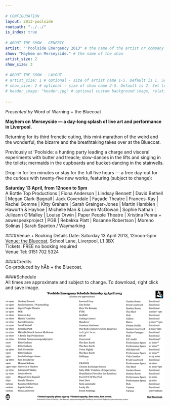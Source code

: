 ```yaml
---

# CONFIGURATION
layout: 2013-poolside
rootpath: "../../"
is_index: true

# ABOUT THE SHOW - GENERIC
artist: "'Poolside Emergency 2013" # the name of the artist or company
show: "Mayhem on Merseyside." # the name of the show
artist_size: 2
show_size: 3

# ABOUT THE SHOW - LAYOUT
# artist_size: 1 # optional - size of artist name 1-5. Default is 1. Set longer names to lower values
# show_size: 2 # optional - size of show name 2-5. Default is 2. Set longer names to lower values
# header_image: "header.jpg" # optional custom background image, relative to current page

---
```

*Presented by* Word of Warning + the Bluecoat          
        
**Mayhem on Merseyside — a day-long splash of live art and performance in Liverpool.**
       
Returning for its third frenetic outing, this mini-marathon of the weird and the wonderful, the bizarre and the breathtaking takes over at the Bluecoat.

Previously at 'Poolside: a hunting party leading a charge and visceral experiments with butter and treacle; slow-dances in the lifts and singing in the toilets; mermaids in the cupboards and bucket-dancing in the stairwells.

Drop-in for ten minutes or stay for the full five hours — a free day-out for the curious with twenty-five new works, featuring (subject to change):    

**Saturday 13 April, from 12noon to 5pm**        
A Bottle Top Productions | Fiona Anderson | Lindsay Bennett | David Bethell | Megan Clark-Bagnall | Jack Coverdale | Façade Theatre | Frances-Kay | Rachel Gomme | Kitty Graham | Sarah Grainger-Jones | Martin Hamblen | Haworth & Hayhoe | Michelle Man & Lauren McGowan | Sophie Nathan | Julieann O'Malley | Louise Orwin | Paper People Theatre | Xristina Penna + aswespeakproject | PGB | Rebekka Platt | Rosanne Robertson | Moreno Solinas | Sarah Spanton / Waymarking    

####Venue + Booking Details
Date: Saturday 13 April 2013, 12noon-5pm    
[Venue: the Bluecoat](http://www.thebluecoat.org.uk/content/index/visitor-info), School Lane, Liverpool, L1 3BX    
Tickets: FREE no booking required   
Venue Tel: 0151 702 5324   

####Credits         
Co-produced by hÅb + the Bluecoat.

####Schedule    
All times are approximate and subject to change.
To download, right click and save image.    
![Poolside Schedule](Schedule.jpg)    
